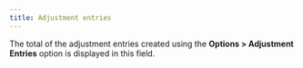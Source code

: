 ```yaml
---
title: Adjustment entries
---
```



The total of the adjustment entries created using the **Options &gt; Adjustment Entries** option is displayed in this field.
